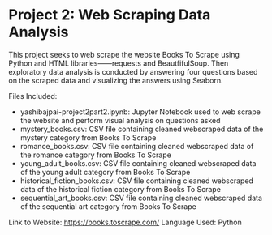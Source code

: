 # Project 2: Web Scraping Data Analysis
This project seeks to web scrape the website Books To Scrape using Python and HTML libraries——requests and BeautfifulSoup. Then exploratory data analysis is conducted by answering four questions based on the scraped data and visualizing the answers using Seaborn.

Files Included:
- yashibajpai-project2part2.ipynb: Jupyter Notebook used to web scrape the website and perform visual analysis on questions asked
- mystery_books.csv: CSV file containing cleaned webscraped data of the mystery category from Books To Scrape
- romance_books.csv: CSV file containing cleaned webscraped data of the romance category from Books To Scrape
- young_adult_books.csv: CSV file containing cleaned webscraped data of the young adult category from Books To Scrape
- historical_fiction_books.csv: CSV file containing cleaned webscraped data of the historical fiction category from Books To Scrape
- sequential_art_books.csv: CSV file containing cleaned webscraped data of the sequential art category from Books To Scrape

Link to Website: https://books.toscrape.com/
Language Used: Python
